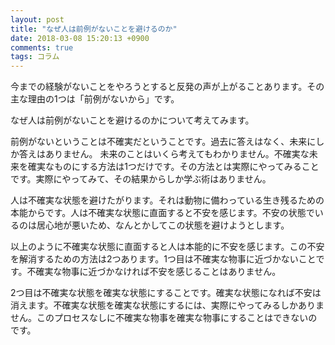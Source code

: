 ```yaml
---
layout: post
title: "なぜ人は前例がないことを避けるのか"
date: 2018-03-08 15:20:13 +0900
comments: true
tags: コラム
---
```


今までの経験がないことをやろうとすると反発の声が上がることあります。その主な理由の1つは「前例がないから」です。

なぜ人は前例がないことを避けるのかについて考えてみます。

前例がないということは不確実だということです。過去に答えはなく、未来にしか答えはありません。
未来のことはいくら考えてもわかりません。不確実な未来を確実なものにする方法は1つだけです。その方法とは実際にやってみることです。実際にやってみて、その結果からしか学ぶ術はありません。

人は不確実な状態を避けたがります。それは動物に備わっている生き残るための本能からです。人は不確実な状態に直面すると不安を感じます。不安の状態でいるのは居心地が悪いため、なんとかしてこの状態を避けようとします。

以上のように不確実な状態に直面すると人は本能的に不安を感じます。この不安を解消するための方法は2つあります。1つ目は不確実な物事に近づかないことです。不確実な物事に近づかなければ不安を感じることはありません。

2つ目は不確実な状態を確実な状態にすることです。確実な状態になれば不安は消えます。不確実な状態を確実な状態にするには、実際にやってみるしかありません。このプロセスなしに不確実な物事を確実な物事にすることはできないのです。
